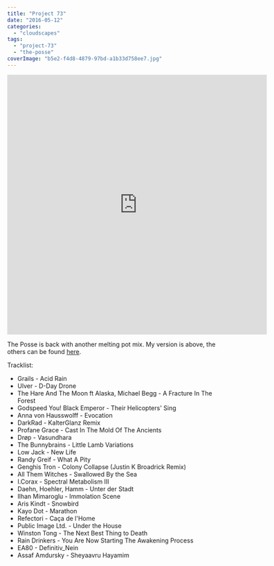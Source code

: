 ```yaml
---
title: "Project 73"
date: "2016-05-12"
categories: 
  - "cloudscapes"
tags: 
  - "project-73"
  - "the-posse"
coverImage: "b5e2-f4d8-4879-97bd-a1b33d758ee7.jpg"
---
```


<iframe src="https://www.mixcloud.com/widget/iframe/?feed=https%3A%2F%2Fwww.mixcloud.com%2Feveningoflight%2Fproject-73-evening-of-light-version%2F&amp;light=1" width="600" height="600" frameborder="0"></iframe>

The Posse is back with another melting pot mix. My version is above, the others can be found [here](https://www.mixcloud.com/weirdwithbeard/playlists/project-73/).

Tracklist:

- Grails - Acid Rain
- Ulver - D-Day Drone
- The Hare And The Moon ft Alaska, Michael Begg - A Fracture In The Forest
- Godspeed You! Black Emperor - Their Helicopters' Sing
- Anna von Hausswolff - Evocation
- DarkRad - KalterGlanz Remix
- Profane Grace - Cast In The Mold Of The Ancients
- Drøp - Vasundhara
- The Bunnybrains - Little Lamb Variations
- Low Jack - New Life
- Randy Greif - What A Pity
- Genghis Tron - Colony Collapse (Justin K Broadrick Remix)
- All Them Witches - Swallowed By the Sea
- I.Corax - Spectral Metabolism III
- Daehn, Hoehler, Hamm - Unter der Stadt
- Ilhan Mimaroglu - Immolation Scene
- Aris Kindt - Snowbird
- Kayo Dot - Marathon
- Refectori - Caça de l'Home
- Public Image Ltd. - Under the House
- Winston Tong - The Next Best Thing to Death
- Rain Drinkers - You Are Now Starting The Awakening Process
- EA80 - Definitiv\_Nein
- Assaf Amdursky - Sheyaavru Hayamim
